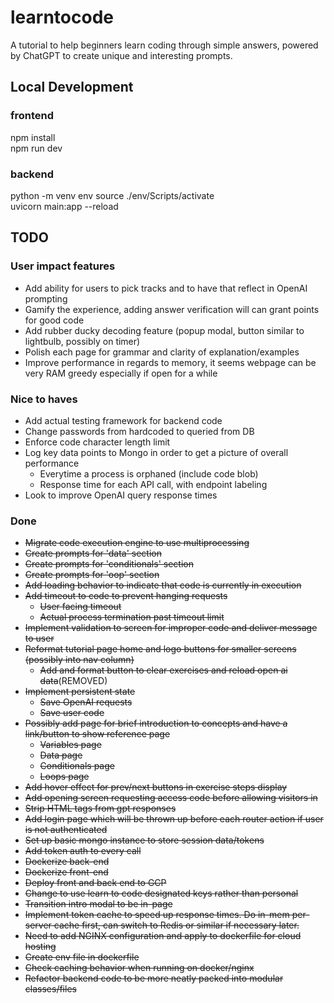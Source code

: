 # learntocode
A tutorial to help beginners learn coding through simple answers, powered by ChatGPT to create unique and interesting prompts.  
  
## Local Development
### frontend 
npm install   
npm run dev  

### backend  
python -m venv env
source ./env/Scripts/activate  
uvicorn main:app --reload  

## TODO  
### User impact features  
* Add ability for users to pick tracks and to have that reflect in OpenAI prompting
* Gamify the experience, adding answer verification will can grant points for good code
* Add rubber ducky decoding feature (popup modal, button similar to lightbulb, possibly on timer)
* Polish each page for grammar and clarity of explanation/examples  
* Improve performance in regards to memory, it seems webpage can be very RAM greedy especially if open for a while  
  
### Nice to haves  
* Add actual testing framework for backend code 
* Change passwords from hardcoded to queried from DB  
* Enforce code character length limit  
* Log key data points to Mongo in order to get a picture of overall performance  
    * Everytime a process is orphaned (include code blob)  
    * Response time for each API call, with endpoint labeling  
* Look to improve OpenAI query response times  
  
### Done    
* ~~Migrate code execution engine to use multiprocessing~~  
* ~~Create prompts for 'data' section~~  
* ~~Create prompts for 'conditionals' section~~  
* ~~Create prompts for 'oop' section~~  
* ~~Add loading behavior to indicate that code is currently in execution~~  
* ~~Add timeout to code to prevent hanging requests~~
    * ~~User facing timeout~~
    * ~~Actual process termination past timeout limit~~
* ~~Implement validation to screen for improper code and deliver message to user~~ 
* ~~Reformat tutorial page home and logo buttons for smaller screens (possibly into nav column)~~ 
    * ~~Add and format button to clear exercises and reload open ai data~~(REMOVED)  
* ~~Implement persistent state~~  
    * ~~Save OpenAI requests~~  
    * ~~Save user code~~  
* ~~Possibly add page for brief introduction to concepts and have a link/button to show reference page~~ 
    * ~~Variables page~~  
    * ~~Data page~~  
    * ~~Conditionals page~~  
    * ~~Loops page~~  
* ~~Add hover effect for prev/next buttons in exercise steps display~~    
* ~~Add opening screen requesting access code before allowing visitors in~~  
* ~~Strip HTML tags from gpt responses~~   
* ~~Add login page which will be thrown up before each router action if user is not authenticated~~  
* ~~Set up basic mongo instance to store session data/tokens~~  
* ~~Add token auth to every call~~  
* ~~Dockerize back-end~~  
* ~~Dockerize front-end~~  
* ~~Deploy front and back end to GCP~~   
* ~~Change to use learn to code designated keys rather than personal~~
* ~~Transition intro modal to be in-page~~
* ~~Implement token cache to speed up response times. Do in-mem per-server cache first, can switch to Redis or similar if necessary later.~~  
* ~~Need to add NGINX configuration and apply to dockerfile for cloud hosting~~
* ~~Create env file in dockerfile~~  
* ~~Check caching behavior when running on docker/nginx~~  
* ~~Refactor backend code to be more neatly packed into modular classes/files~~  
